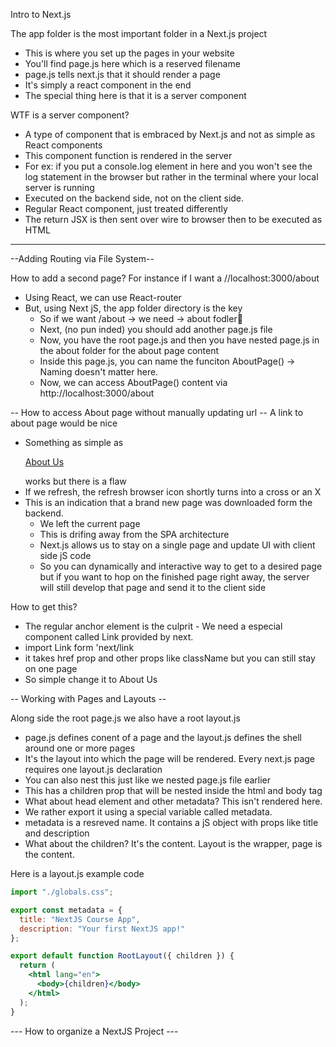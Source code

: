 Intro to Next.js

The app folder is the most important folder in a Next.js project

- This is where you set up the pages in your website
- You'll find page.js here which is a reserved filename
- page.js tells next.js that it should render a page
- It's simply a react component in the end
- The special thing here is that it is a server component

WTF is a server component?

- A type of component that is embraced by Next.js and not as simple as React components
- This component function is rendered in the server
- For ex: if you put a console.log element in here and you won't see the log statement in the browser but rather in the
  terminal where your local server is running
- Executed on the backend side, not on the client side.
- Regular React component, just treated differently
- The return JSX is then sent over wire to browser then to be executed as HTML

---

--Adding Routing via File System--

How to add a second page?
For instance if I want a //localhost:3000/about

- Using React, we can use React-router
- But, using Next jS, the app folder directory is the key
  - So if we want /about -> we need -> about fodler📁
  - Next, (no pun inded) you should add another page.js file
  - Now, you have the root page.js and then you have nested page.js in the about folder for the about page content
  - Inside this page.js, you can name the funciton AboutPage() -> Naming doesn't matter here.
  - Now, we can access AboutPage() content via http://localhost:3000/about

-- How to access About page without manually updating url --
A link to about page would be nice

- Something as simple as <p>
  <a href="/about">About Us</a>
  </p> 
  works but there is a flaw
- If we refresh, the refresh browser icon shortly turns into a cross or an X
- This is an indication that a brand new page was downloaded form the backend.
  - We left the current page
  - This is drifing away from the SPA architecture
  - Next.js allows us to stay on a single page and update UI with client side jS code
  - So you can dynamically and interactive way to get to a desired page but if you want to hop on the finished page right away, the server will still develop that page and send it to the client side

How to get this?

- The regular anchor element <a> is the culprit - We need a especial component called Link provided by next.
- import Link form 'next/link
- it takes href prop and other props like className but you can still stay on one page
- So simple change it to <Link href="/about">About Us</Link>

-- Working with Pages and Layouts --

Along side the root page.js we also have a root layout.js

- page.js defines conent of a page and the layout.js defines the shell around one or more pages
- It's the layout into which the page will be rendered. Every next.js page requires one layout.js declaration
- You can also nest this just like we nested page.js file earlier
- This has a children prop that will be nested inside the html and body tag
- What about head element and other metadata? This isn't rendered here.
- We rather export it using a special variable called metadata.
- metadata is a resreved name. It contains a jS object with props like title and description
- What about the children? It's the content. Layout is the wrapper, page is the content.

Here is a layout.js example code

```jsx
import "./globals.css";

export const metadata = {
  title: "NextJS Course App",
  description: "Your first NextJS app!"
};

export default function RootLayout({ children }) {
  return (
    <html lang="en">
      <body>{children}</body>
    </html>
  );
}
```
--- How to organize a NextJS Project --- 
